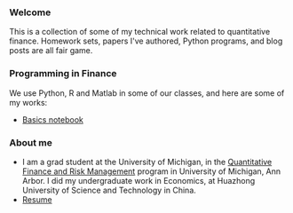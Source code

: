 ### Welcome
This is a collection of some of my technical work related to quantitative finance. Homework sets, papers I've authored, Python programs, and blog posts are all fair game.

### Programming in Finance
We use Python, R and Matlab in some of our classes, and here are some of my works:
* [Basics notebook](https://github.com/XQSu/qfrm-python/blob/master/python-basics-notebook.ipynb)

### About me
* I am a grad student at the University of Michigan, in the [Quantitative Finance and Risk Management](https://lsa.umich.edu/math/graduates/quantitative-finance.html) program in University of Michigan, Ann Arbor. I did my undergraduate work in Economics, at Huazhong University of Science and Technology in China.
* [Resume](https://github.com/XQSu/XQSu.github.io/blob/master/Xiangqi%20Su%20Resume2017.pdf)

